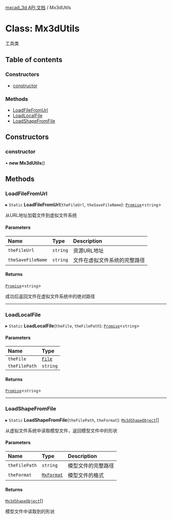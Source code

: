 [mxcad_3d API 文档](../README.md) / Mx3dUtils

# Class: Mx3dUtils

工具类

## Table of contents

### Constructors

- [constructor](Mx3dUtils.md#constructor)

### Methods

- [LoadFileFromUrl](Mx3dUtils.md#loadfilefromurl)
- [LoadLocalFile](Mx3dUtils.md#loadlocalfile)
- [LoadShapeFromFile](Mx3dUtils.md#loadshapefromfile)

## Constructors

### constructor

• **new Mx3dUtils**()

## Methods

### LoadFileFromUrl

▸ `Static` **LoadFileFromUrl**(`theFileUrl`, `theSaveFileName`): [`Promise`]( https://developer.mozilla.org/docs/Web/JavaScript/Reference/Global_Objects/Promise )\<`string`\>

从URL地址加载文件到虚拟文件系统

#### Parameters

| Name | Type | Description |
| :------ | :------ | :------ |
| `theFileUrl` | `string` | 资源URL地址 |
| `theSaveFileName` | `string` | 文件在虚拟文件系统的完整路径 |

#### Returns

[`Promise`]( https://developer.mozilla.org/docs/Web/JavaScript/Reference/Global_Objects/Promise )\<`string`\>

成功后返回文件在虚拟文件系统中的绝对路径

___

### LoadLocalFile

▸ `Static` **LoadLocalFile**(`theFile`, `theFilePath`): [`Promise`]( https://developer.mozilla.org/docs/Web/JavaScript/Reference/Global_Objects/Promise )\<`string`\>

#### Parameters

| Name | Type |
| :------ | :------ |
| `theFile` | [`File`]( https://developer.mozilla.org/docs/Web/API/File ) |
| `theFilePath` | `string` |

#### Returns

[`Promise`]( https://developer.mozilla.org/docs/Web/JavaScript/Reference/Global_Objects/Promise )\<`string`\>

___

### LoadShapeFromFile

▸ `Static` **LoadShapeFromFile**(`theFilePath`, `theFormat`): [`Mx3dShapeObject`](Mx3dShapeObject.md)[]

从虚拟文件系统中读取模型文件，返回模型文件中的形状

#### Parameters

| Name | Type | Description |
| :------ | :------ | :------ |
| `theFilePath` | `string` | 模型文件的完整路径 |
| `theFormat` | [`MxFormat`](../enums/MdGe.MxFormat.md) | 模型文件的格式 |

#### Returns

[`Mx3dShapeObject`](Mx3dShapeObject.md)[]

模型文件中读取到的形状
